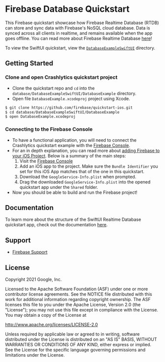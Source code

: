 Firebase Database Quickstart
=============================

This Firebase quickstart showcase how Firebase Realtime Database (RTDB) can store and sync data with
Firebase's NoSQL cloud database. Data is synced across all clients in realtime, and remains
available when the app goes offline. You can read more about Firebase Realtime Database
[here](https://firebase.google.com/docs/database/)!

To view the SwiftUI quickstart, view the
[`DatabaseExampleSwiftUI`](https://github.com/firebase/quickstart-ios/tree/master/database/DatabaseExampleSwiftUI/DatabaseExample) 
directory.

Getting Started
---------------

### Clone and open Crashlytics quickstart project

- Clone the quickstart repo and `cd` into the `database/DatabaseExampleSwiftUI/DatabaseExample`
  directory.
- Open file `DatabaseExample.xcodeproj` project using Xcode.

```bash
$ git clone https://github.com/firebase/quickstart-ios.git
$ cd database/DatabaseExampleSwiftUI/DatabaseExample
$ open DatabaseExample.xcodeproj
```

### Connecting to the Firebase Console 

- To have a functional application, you will need to connect the Crashlytics quickstart example with
  the [Firebase Console](https://console.firebase.google.com).
- For an in depth explanation, you can read more about [adding Firebase to your iOS
  Project](https://firebase.google.com/docs/ios/setup). Below is a summary of the main steps:
  1. Visit the [Firebase Console](https://console.firebase.google.com) 
  2. Add an iOS app to the project. Make sure the `Bundle Identifier` you set for this iOS App
     matches that of the one in this quickstart.
  3. Download the `GoogleService-Info.plist` when prompted.
  4. Drag the downloaded `GoogleService-Info.plist` into the opened quickstart app under the
     `Shared` folder.
- Now you should be able to build and run the Firebase project!

Documentation
-------------

To learn more about the structure of the SwiftUI Realtime Database quickstart app, check out the
documentation [here](./DesignDoc/DesignDoc.md).

Support
-------

- [Firebase Support](https://firebase.google.com/support/)

License
-------

Copyright 2021 Google, Inc.

Licensed to the Apache Software Foundation (ASF) under one or more contributor
license agreements.  See the NOTICE file distributed with this work for
additional information regarding copyright ownership.  The ASF licenses this
file to you under the Apache License, Version 2.0 (the "License"); you may not
use this file except in compliance with the License.  You may obtain a copy of
the License at

  http://www.apache.org/licenses/LICENSE-2.0

Unless required by applicable law or agreed to in writing, software
distributed under the License is distributed on an "AS IS" BASIS, WITHOUT
WARRANTIES OR CONDITIONS OF ANY KIND, either express or implied.  See the
License for the specific language governing permissions and limitations under
the License.
